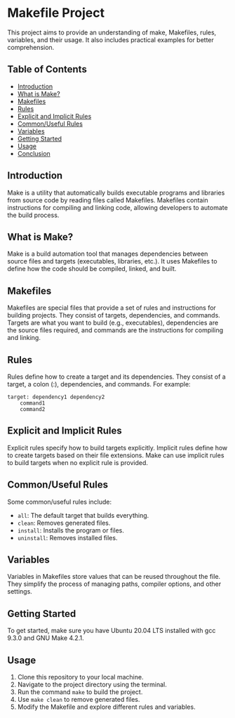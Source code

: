 # Makefile Project

This project aims to provide an understanding of make, Makefiles, rules, variables, and their usage. It also includes practical examples for better comprehension. 

## Table of Contents

- [Introduction](#introduction)
- [What is Make?](#what-is-make)
- [Makefiles](#makefiles)
- [Rules](#rules)
- [Explicit and Implicit Rules](#explicit-and-implicit-rules)
- [Common/Useful Rules](#commonuseful-rules)
- [Variables](#variables)
- [Getting Started](#getting-started)
- [Usage](#usage)
- [Conclusion](#conclusion)

## Introduction

Make is a utility that automatically builds executable programs and libraries from source code by reading files called Makefiles. Makefiles contain instructions for compiling and linking code, allowing developers to automate the build process.

## What is Make?

Make is a build automation tool that manages dependencies between source files and targets (executables, libraries, etc.). It uses Makefiles to define how the code should be compiled, linked, and built.

## Makefiles

Makefiles are special files that provide a set of rules and instructions for building projects. They consist of targets, dependencies, and commands. Targets are what you want to build (e.g., executables), dependencies are the source files required, and commands are the instructions for compiling and linking.

## Rules

Rules define how to create a target and its dependencies. They consist of a target, a colon (:), dependencies, and commands. For example:

```
target: dependency1 dependency2
    command1
    command2
```

## Explicit and Implicit Rules

Explicit rules specify how to build targets explicitly. Implicit rules define how to create targets based on their file extensions. Make can use implicit rules to build targets when no explicit rule is provided.

## Common/Useful Rules

Some common/useful rules include:
- `all`: The default target that builds everything.
- `clean`: Removes generated files.
- `install`: Installs the program or files.
- `uninstall`: Removes installed files.

## Variables

Variables in Makefiles store values that can be reused throughout the file. They simplify the process of managing paths, compiler options, and other settings.

## Getting Started

To get started, make sure you have Ubuntu 20.04 LTS installed with gcc 9.3.0 and GNU Make 4.2.1.

## Usage

1. Clone this repository to your local machine.
2. Navigate to the project directory using the terminal.
3. Run the command `make` to build the project.
4. Use `make clean` to remove generated files.
5. Modify the Makefile and explore different rules and variables.

